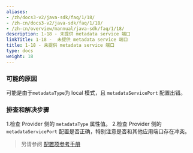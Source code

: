 ```yaml
---
aliases:
- /zh/docs3-v2/java-sdk/faq/1/18/
- /zh-cn/docs3-v2/java-sdk/faq/1/18/
- /zh-cn/overview/mannual/java-sdk/faq/1/18/
description: 1-18 - 未提供 metadata service 端口
linkTitle: 1-18 -  未提供 metadata service 端口
title: 1-18 - 未提供 metadata service 端口
type: docs
weight: 18
---
```







### 可能的原因
可能是由于`metadataType`为 local 模式，且 `metadataServicePort` 配置出错。

### 排查和解决步骤
1.检查 Provider 侧的 `metadataType` 属性值。
2.检查 Provider 侧的 `metadataServicePort` 配置是否正确，特别注意是否和其他应用端口存在冲突。

> 另请参阅
[配置项参考手册](/zh-cn/overview/mannual/java-sdk/reference-manual/config/properties/)
